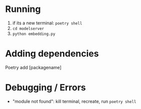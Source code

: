 # Running
1. if its a new terminal: `poetry shell`
2. `cd modelserver` 
3. `python embedding.py`

# Adding dependencies
Poetry add [packagename]
  

# Debugging / Errors
* "module not found": kill terminal, recreate, run `poetry shell`
